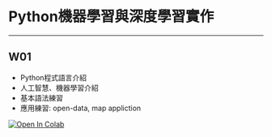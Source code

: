 # Python機器學習與深度學習實作

----

## W01

- Python程式語言介紹
- 人工智慧、機器學習介紹
- 基本語法練習
- 應用練習: open-data, map appliction

[![Open In Colab](https://colab.research.google.com/assets/colab-badge.svg)](https://colab.research.google.com/github/maloyang/KH20220820_Python_ML_DL)


